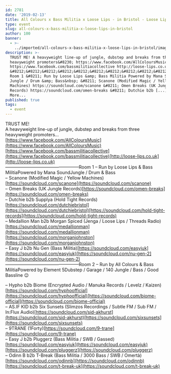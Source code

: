 ```yaml
---
id: 2781
date: '2019-02-13'
title: All Colours x Bass Militia x Loose Lips - in Bristol - Loose Lips
type: event
slug: all-colours-x-bass-militia-x-loose-lips-in-bristol
author: 100
banner:
  - >-
    ../imported/all-colours-x-bass-militia-x-loose-lips-in-bristol/image2781.jpeg
description: >-
  TRUST ME! A heavyweight line-up of jungle, dubstep and breaks from three
  heavyweight promoters&#8230; https://www.facebook.com/AllColoursMusic
  https://www.facebook.com/bassmilitiacollective http://loose-lips.co.uk
  &#8212;&#8212;&#8212;&#8212;&#8212;&#8212;&#8212;&#8212;&#8212;&#8212;&#8212;&#8212;&#8212;&#8212;&#8212;&#8212;&#8211;
  Room 1 &#8211; Run by Loose Lips &amp; Bass Militia Powered by Mana Sound
  Jungle / Drum &amp; Bass&nbsp; &#8211; Scanone (Modified Magic / Yellow
  Machines) https://soundcloud.com/scanone &#8211; Omen Breaks (UK Jungle
  Records) https://soundcloud.com/omen-breaks &#8211; Dutchie b2b [...]Read
  More...
published: true
tags:
  - event
---
```

TRUST ME!  
A heavyweight line-up of jungle, dubstep and breaks from three heavyweight promoters…  
[https://www.facebook.com/AllColoursMusic](https://www.facebook.com/AllColoursMusic)[https://www.facebook.com/bassmilitiacollective](https://www.facebook.com/bassmilitiacollective)[http://loose-lips.co.uk](http://loose-lips.co.uk)  
————————————————–Room 1 – Run by Loose Lips & Bass MilitiaPowered by Mana SoundJungle / Drum & Bass   
– Scanone (Modified Magic / Yellow Machines)[https://soundcloud.com/scanone](https://soundcloud.com/scanone)  
– Omen Breaks (UK Jungle Records)[https://soundcloud.com/omen-breaks](https://soundcloud.com/omen-breaks)  
– Dutchie b2b Supplya (Hold Tight Records)[https://soundcloud.com/dutchiebristol](https://soundcloud.com/dutchiebristol)[https://soundcloud.com/hold-tight-records](https://soundcloud.com/hold-tight-records)  
– Medallion Man b2b Morgan Spiced (Jenga / Loose Lips / Threads Radio)[https://soundcloud.com/medallionman](https://soundcloud.com/medallionman)[https://soundcloud.com/morganjohnston](https://soundcloud.com/morganjohnston)  
– Easy J b2b Nu Gen (Bass Militia)[https://soundcloud.com/easyjuk](https://soundcloud.com/easyjuk)[https://soundcloud.com/nu-gen-2](https://soundcloud.com/nu-gen-2)  
————————————————–Room 2 – Run by All Colours & Bass MilitiaPowered by Element 5Dubstep / Garage / 140 Jungle / Bass / Good Bassline 😉  
  
– Hypho b2b Biome (Encrypted Audio / Manuka Records / Levelz / Kaizen)[https://soundcloud.com/hyphoofficial](https://soundcloud.com/hyphoofficial)[https://soundcloud.com/biome-official](https://soundcloud.com/biome-official)  
– AS.IF KID b2b Six Sunsets (Slimzos Recordings / Subtle FM / Sub FM / In:Flux Audio)[https://soundcloud.com/sid-akhurst](https://soundcloud.com/sid-akhurst)[https://soundcloud.com/sixsunsets](https://soundcloud.com/sixsunsets)  
– 9TRANE (1Forty)[https://soundcloud.com/9-trane](https://soundcloud.com/9-trane)  
– Easy J b2b Pluggerz (Bass Militia / SWB / Gassed)[https://soundcloud.com/easyjuk](https://soundcloud.com/easyjuk)[https://soundcloud.com/pluggerz](https://soundcloud.com/pluggerz)  
– Odinn B b2b T-Break (Bass Militia / 3000 Bass / SWB / Omertà)[https://soundcloud.com/odinnb](https://soundcloud.com/odinnb)[https://soundcloud.com/t-break-uk](https://soundcloud.com/t-break-uk)